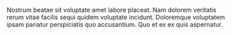 Nostrum beatae sit voluptate amet labore placeat. Nam dolorem veritatis rerum vitae facilis sequi quidem voluptate incidunt. Doloremque voluptatem ipsam pariatur perspiciatis quo accusantium. Quo et ex ex quis aspernatur.